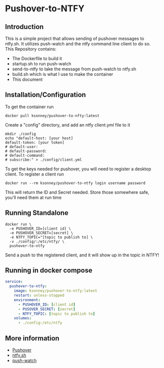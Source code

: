 # Pushover-to-NTFY

## Introduction

This is a simple project that allows sending of pushover messages to ntfy.sh. It 
utilizes push-watch and the ntfy command line client to do so. This Repository
contains: 

 - The Dockerfile to build it
 - startup.sh to run push-watch
 - send-to-ntfy to take the message from push-watch to ntfy.sh
 - build.sh which is what I use to make the container
 - This document

## Installation/Configuration

To get the container run

`docker pull ksonney/pushover-to-nfty:latest`

Create a "config" directory, and add an ntfy client.yml file to it

```
mkdir ./config
echo "default-host: [your host]
default-token: [your token]
# default-user:
# default-password:
# default-command:
# subscribe:" > ./config/client.yml
```

To get the keys needed for pushover, you will need to register a desktop client. To
register a client run

`docker run --rm ksonney/pushover-to-ntfy login username password`

This will return the ID and Secret needed. Store those somewhere safe, you'll need them
at run time

## Running Standalone

```
docker run \
  -e PUSHOVER_ID=[client id] \
  -e PUSHOVER_SECRET=[secret] \
  -e NTFY_TOPIC="[topic to publish to] \
  -v ./config/:/etc/ntfy/ \
  pushover-to-ntfy
```

Send a push to the registered client, and it will show up in the topic in NTFY!

## Running in docker compose

```yaml
service:
  pushover-to-ntfy:
    image: ksonney/pushover-to-ntfy:latest
    restart: unless-stopped
    environment:
      - PUSHOVER_ID: [client id]
      - PUSOVER_SECRET: [secret]
      - NTFY_TOPIC: [topic to publish to]
    volumes:
      - ./config:/etc/ntfy
```

## More information

 - [Pushover](https://pushover.net)
 - [ntfy.sh](https://ntfy.sh/)
 - [push-watch](https://github.com/hrntknr/push-watch)
